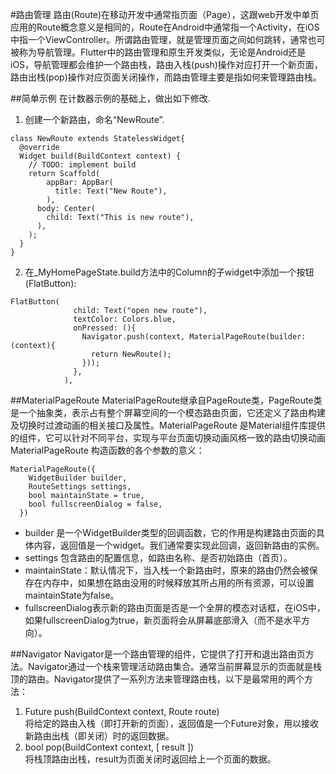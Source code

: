 #路由管理
路由(Route)在移动开发中通常指页面（Page），这跟web开发中单页应用的Route概念意义是相同的，Route在Android中通常指一个Activity，在iOS中指一个ViewController。所谓路由管理，就是管理页面之间如何跳转，通常也可被称为导航管理。Flutter中的路由管理和原生开发类似，无论是Android还是iOS，导航管理都会维护一个路由栈，路由入栈(push)操作对应打开一个新页面，路由出栈(pop)操作对应页面关闭操作，而路由管理主要是指如何来管理路由栈。

##简单示例
在计数器示例的基础上，做出如下修改. 

1. 创建一个新路由，命名“NewRoute”. 
```
class NewRoute extends StatelessWidget{
  @override
  Widget build(BuildContext context) {
    // TODO: implement build
    return Scaffold(
        appBar: AppBar(
          title: Text("New Route"),
        ),
      body: Center(
        child: Text("This is new route"),
      ),
    );
  }
}
```

2. 在_MyHomePageState.build方法中的Column的子widget中添加一个按钮(FlatButton):

```
FlatButton(
              child: Text("open new route"),
              textColor: Colors.blue,
              onPressed: (){
                Navigator.push(context, MaterialPageRoute(builder: (context){
                  return NewRoute();
                }));
              },
            ),
```
##MaterialPageRoute
MaterialPageRoute继承自PageRoute类，PageRoute类是一个抽象类，表示占有整个屏幕空间的一个模态路由页面，它还定义了路由构建及切换时过渡动画的相关接口及属性。MaterialPageRoute 是Material组件库提供的组件，它可以针对不同平台，实现与平台页面切换动画风格一致的路由切换动画  
MaterialPageRoute 构造函数的各个参数的意义：
```
MaterialPageRoute({
    WidgetBuilder builder,
    RouteSettings settings,
    bool maintainState = true,
    bool fullscreenDialog = false,
  })
```
+ builder 是一个WidgetBuilder类型的回调函数，它的作用是构建路由页面的具体内容，返回值是一个widget。我们通常要实现此回调，返回新路由的实例。
+ settings 包含路由的配置信息，如路由名称、是否初始路由（首页）。
+ maintainState：默认情况下，当入栈一个新路由时，原来的路由仍然会被保存在内存中，如果想在路由没用的时候释放其所占用的所有资源，可以设置maintainState为false。
+ fullscreenDialog表示新的路由页面是否是一个全屏的模态对话框，在iOS中，如果fullscreenDialog为true，新页面将会从屏幕底部滑入（而不是水平方向）。

##Navigator
Navigator是一个路由管理的组件，它提供了打开和退出路由页方法。Navigator通过一个栈来管理活动路由集合。通常当前屏幕显示的页面就是栈顶的路由。Navigator提供了一系列方法来管理路由栈，以下是最常用的两个方法：
  
1. Future push(BuildContext context, Route route)  
将给定的路由入栈（即打开新的页面），返回值是一个Future对象，用以接收新路由出栈（即关闭）时的返回数据。
2. bool pop(BuildContext context, [ result ])  
将栈顶路由出栈，result为页面关闭时返回给上一个页面的数据。

